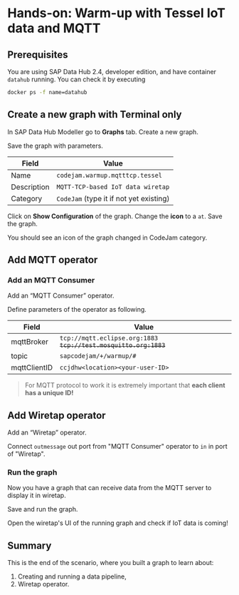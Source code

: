 # Hands-on: Warm-up with Tessel IoT data and MQTT



## Prerequisites
You are using SAP Data Hub 2.4, developer edition, and have container `datahub` running. You can check it by executing
```sh
docker ps -f name=datahub
```

## Create a new graph with Terminal only
In SAP Data Hub Modeller go to **Graphs** tab. Create a new graph.

Save the graph with parameters.

|Field|Value|
|-|-|
|Name|`codejam.warmup.mqtttcp.tessel`|
|Description|`MQTT-TCP-based IoT data wiretap`|
|Category|`CodeJam` (type it if not yet existing)|

Click on **Show Configuration** of the graph. Change the **icon** to a `at`. Save the graph.

You should see an icon of the graph changed in CodeJam category.

## Add MQTT operator
### Add an MQTT Consumer
Add an “MQTT Consumer” operator.

Define parameters of the operator as following.

|Field|Value|
|-|-|
|mqttBroker|`tcp://mqtt.eclipse.org:1883` ~~`tcp://test.mosquitto.org:1883`~~|
|topic|`sapcodejam/+/warmup/#`|
|mqttClientID|`ccjdhw<location><your-user-ID>`|

>For MQTT protocol to work it is extremely important that **each client has a unique ID!**

## Add Wiretap operator
Add an “Wiretap” operator.

Connect `outmessage` out port from "MQTT Consumer" operator to `in` in port of "Wiretap".

### Run the graph
Now you have a graph that can receive data from the MQTT server to display it in wiretap.

Save and run the graph.

Open the wiretap's UI of the running graph and check if IoT data is coming!

## Summary
This is the end of the scenario, where you built a graph to learn about:
1. Creating and running a data pipeline,
2. Wiretap operator.
